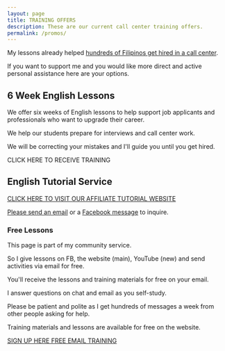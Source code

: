```yaml
---
layout: page
title: TRAINING OFFERS
description: These are our current call center training offers. 
permalink: /promos/
---
```

My lessons already helped [hundreds of Filipinos get hired in a call center](https://callcentertrainingtips.com/testimonials).

If you want to support me and you would like more direct and active personal assistance here are your options.

## 6 Week English Lessons

We offer six weeks of English lessons to help support job applicants and professionals who want to upgrade their career.

We help our students prepare for interviews and call center work.

We will be correcting your mistakes and I'll guide you until you get hired. 

<div class="button focus">CLICK HERE TO RECEIVE TRAINING</div>

## English Tutorial Service

[CLICK HERE TO VISIT OUR AFFILIATE TUTORIAL WEBSITE](https://philippinesprivateenglishtutors.com/)

[Please send an email](mailto:callcentertrainingtips@gmail.com) or a [Facebook message](https://www.facebook.com/callcentertrainingtips/) to inquire.

### Free Lessons

This page is part of my community service.

So I give lessons on FB, the website (main), YouTube (new) and send activities via email for free.

You'll receive the lessons and training materials for free on your email.

I answer questions on chat and email as you self-study.

Please be patient and polite as I get hundreds of messages a week from other people asking for help.

Training materials and lessons are available for free on the website.

[SIGN UP HERE FREE EMAIL TRAINING](https://eepurl.com/riFT1)

